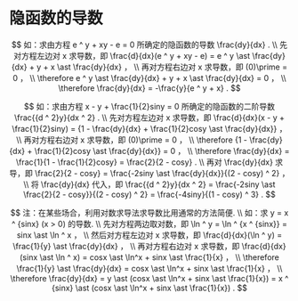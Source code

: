# 隐函数的导数

$$
如：求由方程 e ^ y + xy - e = 0 所确定的隐函数的导数 \frac{dy}{dx} .
\\
先对方程左边对 x 求导数，即 \frac{d}{dx}(e ^ y + xy - e) = e ^ y \ast \frac{dy}{dx} + y + x \ast \frac{dy}{dx} ，
\\
再对方程右边对 x 求导数，即 (0)\prime = 0 ，
\\
\therefore e ^ y \ast \frac{dy}{dx} + y + x \ast \frac{dy}{dx} = 0 ，
\\
\therefore \frac{dy}{dx} = -\frac{y}{e ^ y + x} .
$$

$$
如：求由方程 x - y + \frac{1}{2}siny = 0 所确定的隐函数的二阶导数 \frac{{d ^ 2}y}{dx ^ 2} .
\\
先对方程左边对 x 求导数，即 \frac{d}{dx}(x - y + \frac{1}{2}siny) = {1 - \frac{dy}{dx} + \frac{1}{2}cosy \ast \frac{dy}{dx}} ，
\\
再对方程右边对 x 求导数，即 (0)\prime = 0 ，
\\
\therefore {1 - \frac{dy}{dx} + \frac{1}{2}cosy \ast \frac{dy}{dx}} = 0 ，
\\
\therefore \frac{dy}{dx} = \frac{1}{1 - \frac{1}{2}cosy} = \frac{2}{2 - cosy} .
\\
再对 \frac{dy}{dx} 求导，即 \frac{2}{2 - cosy} = \frac{-2siny \ast \frac{dy}{dx}}{(2 - cosy) ^ 2} ，
\\
将 \frac{dy}{dx} 代入，即 \frac{{d ^ 2}y}{dx ^ 2} = \frac{-2siny \ast \frac{2}{2 - cosy}}{(2 - cosy) ^ 2} = \frac{-4siny}{(1 - cosy) ^ 3} .
$$

$$
注：在某些场合，利用对数求导法求导数比用通常的方法简便.
\\
如：求 y = x ^ {sinx} (x > 0) 的导数.
\\
先对方程两边取对数，即 \ln ^ y = \ln ^ {x ^ {sinx}} = sinx \ast \ln ^ x ，
\\
然后对方程左边对 x 求导数，即 \frac{d}{dx}(\ln ^ y) = \frac{1}{y} \ast \frac{dy}{dx} ，
\\
再对方程右边对 x 求导数，即 \frac{d}{dx}(sinx \ast \ln ^ x) = cosx \ast \ln^x + sinx \ast \frac{1}{x} ，
\\
\therefore \frac{1}{y} \ast \frac{dy}{dx} = cosx \ast \ln^x + sinx \ast \frac{1}{x} ，
\\
\therefore \frac{dy}{dx} = y \ast (cosx \ast \ln^x + sinx \ast \frac{1}{x}) = x ^ {sinx} \ast (cosx \ast \ln^x + sinx \ast \frac{1}{x}) .
$$




